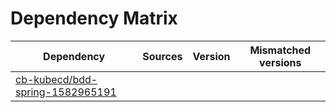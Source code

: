 # Dependency Matrix

Dependency | Sources | Version | Mismatched versions
---------- | ------- | ------- | -------------------
[cb-kubecd/bdd-spring-1582965191](https://github.com/cb-kubecd/bdd-spring-1582965191.git) |  | []() | 

